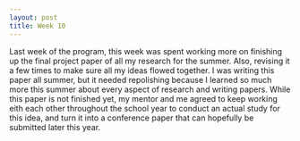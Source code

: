 ```yaml
---
layout: post
title: Week 10
---
```

Last week of the program, this week was spent working more on finishing up the final project paper of all my research for the summer. Also, revising it a few times to make sure all my ideas flowed together. I was writing this paper all summer, but it needed repolishing because I learned so much more this summer about every aspect of research and writing papers. While this paper is not finished yet, my mentor and me agreed to keep working eith each other throughout the school year to conduct an actual study for this idea, and turn it into a conference paper that can hopefully be submitted later this year. 
